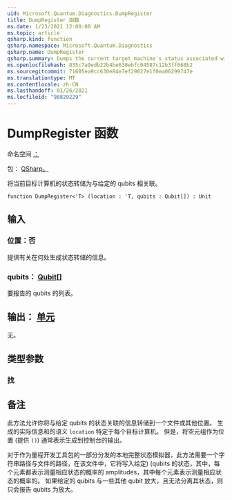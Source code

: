 ```yaml
---
uid: Microsoft.Quantum.Diagnostics.DumpRegister
title: DumpRegister 函数
ms.date: 1/23/2021 12:00:00 AM
ms.topic: article
qsharp.kind: function
qsharp.namespace: Microsoft.Quantum.Diagnostics
qsharp.name: DumpRegister
qsharp.summary: Dumps the current target machine's status associated with the given qubits.
ms.openlocfilehash: 835c7a9edb22b4be630ebfc04587c12b3ff668b2
ms.sourcegitcommit: 71605ea9cc630e84e7ef29027e1f0ea06299747e
ms.translationtype: MT
ms.contentlocale: zh-CN
ms.lasthandoff: 01/26/2021
ms.locfileid: "98829229"
---
```

# <a name="dumpregister-function"></a>DumpRegister 函数

命名空间 [：](xref:Microsoft.Quantum.Diagnostics)

包： [QSharp。](https://nuget.org/packages/Microsoft.Quantum.QSharp.Core)


将当前目标计算机的状态转储为与给定的 qubits 相关联。

```qsharp
function DumpRegister<'T> (location : 'T, qubits : Qubit[]) : Unit
```


## <a name="input"></a>输入

### <a name="location--t"></a>位置：否

提供有关在何处生成状态转储的信息。


### <a name="qubits--qubit"></a>qubits： [Qubit](xref:microsoft.quantum.lang-ref.qubit)[]

要报告的 qubits 的列表。



## <a name="output--unit"></a>输出： [单元](xref:microsoft.quantum.lang-ref.unit)

无。

## <a name="type-parameters"></a>类型参数

### <a name="t"></a>找



## <a name="remarks"></a>备注

此方法允许你将与给定 qubits 的状态关联的信息转储到一个文件或其他位置。
生成的实际信息和的语义 `location` 特定于每个目标计算机。 但是，将空元组作为位置 (提供 `()`) 通常表示生成到控制台的输出。

对于作为量程开发工具包的一部分分发的本地完整状态模拟器，此方法需要一个字符串路径与文件的路径，在该文件中，它将写入给定)  (qubits 的状态，其中，每个元素都表示测量相应状态的概率的 amplitudes，其中每个元素表示测量相应状态的概率的。
如果给定的 qubits 与一些其他 qubit 放大，且无法分离其状态，则只会报告 qubits 为放大。